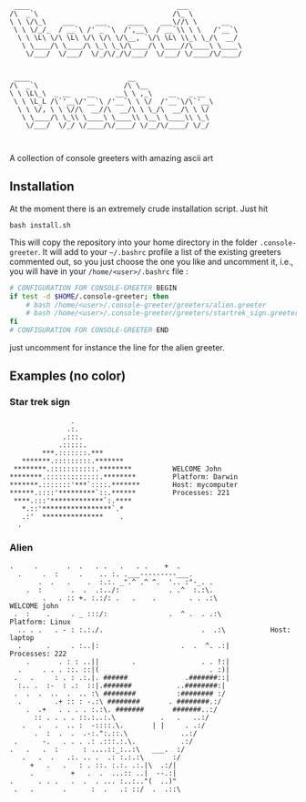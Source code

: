 ```
 ____                                    ___             
/\  _`\                                 /\_ \            
\ \ \/\_\    ___     ___     ____    ___\//\ \      __   
 \ \ \/_/_  / __`\ /' _ `\  /',__\  / __`\\ \ \   /'__`\ 
  \ \ \L\ \/\ \L\ \/\ \/\ \/\__, `\/\ \L\ \\_\ \_/\  __/ 
   \ \____/\ \____/\ \_\ \_\/\____/\ \____//\____\ \____\
    \/___/  \/___/  \/_/\/_/\/___/  \/___/ \/____/\/____/
                                                         
                                                         
 ____                        __                   
/\  _`\                     /\ \__                
\ \ \L\_\  _ __    __     __\ \ ,_\    __   _ __  
 \ \ \L_L /\`'__\/'__`\ /'__`\ \ \/  /'__`\/\`'__\
  \ \ \/, \ \ \//\  __//\  __/\ \ \_/\  __/\ \ \/ 
   \ \____/\ \_\\ \____\ \____\\ \__\ \____\\ \_\ 
    \/___/  \/_/ \/____/\/____/ \/__/\/____/ \/_/ 
                                                  
                                                  

```
A collection of console greeters with amazing ascii art


## Installation 

At the moment there is an extremely crude installation script. 
Just hit 
```
bash install.sh 
```

This will copy the repository into your home directory in the folder `.console-greeter`. 
It will add to your `~/.bashrc` profile a list of the existing greeters commented out, 
so you just choose the one you like and uncomment it, i.e., you will have in your `/home/<user>/.bashrc` file :

```bash
# CONFIGURATION FOR CONSOLE-GREETER BEGIN
if test -d $HOME/.console-greeter; then
	# bash /home/<user>/.console-greeter/greeters/alien.greeter
	# bash /home/<user>/.console-greeter/greeters/startrek_sign.greeter
fi
# CONFIGURATION FOR CONSOLE-GREETER END

```
just uncomment for instance the line for the alien greeter. 





## Examples (no color)

### Star trek sign 

```
               .                            
              .:.                            
             .:::.                           
            .:::::.
        ***.:::::::.***                                       
   *******.:::::::::.*******                                         
 ********.:::::::::::.********          WELCOME John                        
********.:::::::::::::.********         Platform: Darwin                                           
*******.:::::::'***`::::.*******        Host: mycomputer                                     
******.::::'*********`::.******         Processes: 221                     
 ****.:::'*************`:.****                                             
   *.::'*****************`.*                                              
   .:'  ***************    .                                            
  .
```


### Alien 

```
.     .       .  .   . .   .   . .    +  .
  .     .  :     .    .. :. .___---------___.
       .  .   .    .  :.:. _".^ .^ ^.  '.. :"-_. .
    .  :       .  .  .:../:            . .^  :.:\.
        .   . :: +. :.:/: .   .    .        . . .:\             WELCOME john
 .  :    .     . _ :::/:               .  ^ .  . .:\            Platform: Linux
  .. . .   . - : :.:./.                        .  .:\           Host: laptop
  .      .     . :..|:                    .  .  ^. .:|          Processes: 222
    .       . : : ..||        .                . . !:|
  .     . . . ::. ::|(                           . :)|
 .   .     : . : .:.|. ######              .#######::|
  :.. .  :-  : .:  ::|.#######           ..########:|
 .  .  .  ..  .  .. :\ ########          :######## :/
  .        .+ :: : -.:\ ########       . ########.:/
    .  .+   . . . . :.:\. #######       #######..:/
      :: . . . . ::.:..:.\           .   .   ..:/
   .   .   .  .. :  -::::.\.       | |     . .:/
      .  :  .  .  .-:.":.::.\             ..:/
 .      -.   . . . .: .:::.:.\.           .:/
.   .   .  :      : ....::_:..:\   ___.  :/
   .   .  .   .:. .. .  .: :.:.:\       :/
     +   .   .   : . ::. :.:. .:.|\  .:/|
     .         +   .  .  ...:: ..|  --.:|
.      . . .   .  .  . ... :..:.."(  ..)"
 .   .       .      :  .   .: ::/  .  .::\ 

```
